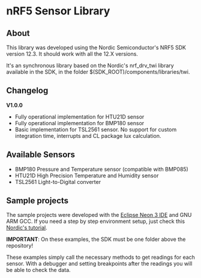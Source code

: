 # nRF5 Sensor Library
## About

This library was developed using the Nordic Semiconductor's NRF5 SDK version 12.3. It should work with all the 12.X versions.

It's an synchronous library based on the Nordic's nrf_drv_twi library available in the SDK, in the folder $(SDK_ROOT)/components/libraries/twi.

## Changelog

__V1.0.0__
* Fully operational implementation for HTU21D sensor
* Fully operational implementation for BMP180 sensor 
* Basic implementation for TSL2561 sensor. No support for custom integration time, interrupts and CL package lux calculation.

## Available Sensors
* BMP180 Pressure and Temperature sensor (compatible with BMP085)
* HTU21D High Precision Temperature and Humidity sensor
* TSL2561 Light-to-Digital converter

## Sample projects

The sample projects were developed with the [Eclipse Neon 3 IDE](https://www.eclipse.org/neon/) and GNU ARM GCC. If you need a step by step environment setup, just check this [Nordic's tutorial](https://devzone.nordicsemi.com/tutorials/7/). 

__IMPORTANT__: On these examples, the SDK must be one folder above the repository!

These examples simply call the necessary methods to get readings for each sensor. With a debugger and setting breakpoints after the readings you will be able to check the data.